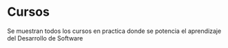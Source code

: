 # Cursos
Se muestran todos los cursos en practica donde se potencia el aprendizaje del Desarrollo de Software

